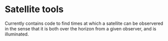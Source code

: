 # Satellite tools

Currently contains code to find times at which a satellite can be observered in the sense that it is both over the horizon from a given observer, and is illuminated.
